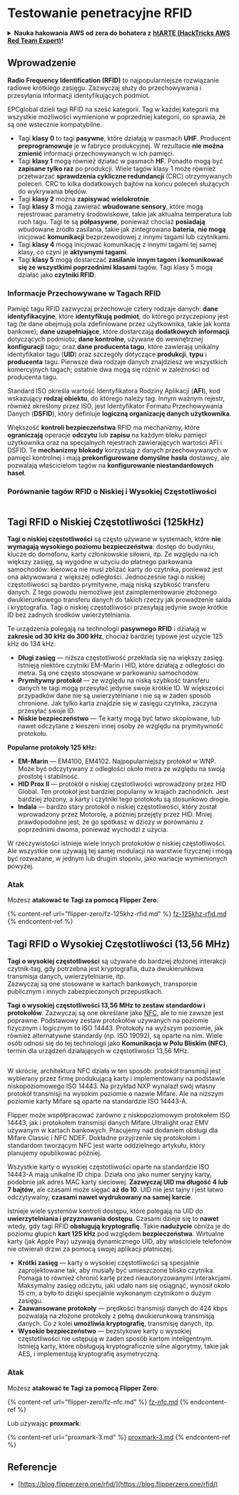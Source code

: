 # Testowanie penetracyjne RFID

<details>

<summary><strong>Nauka hakowania AWS od zera do bohatera z</strong> <a href="https://training.hacktricks.xyz/courses/arte"><strong>htARTE (HackTricks AWS Red Team Expert)</strong></a><strong>!</strong></summary>

* Czy pracujesz w **firmie z branży cyberbezpieczeństwa**? Chcesz zobaczyć, jak Twoja **firma jest reklamowana na HackTricks**? lub chcesz mieć dostęp do **najnowszej wersji PEASS lub pobrać HackTricks w formacie PDF**? Sprawdź [**PLANY SUBSKRYPCYJNE**](https://github.com/sponsors/carlospolop)!
* Odkryj [**Rodzinę PEASS**](https://opensea.io/collection/the-peass-family), naszą kolekcję ekskluzywnych [**NFT**](https://opensea.io/collection/the-peass-family)
* Zdobądź [**oficjalne gadżety PEASS & HackTricks**](https://peass.creator-spring.com)
* **Dołącz do** [**💬**](https://emojipedia.org/speech-balloon/) [**grupy Discord**](https://discord.gg/hRep4RUj7f) lub [**grupy telegramowej**](https://t.me/peass) lub **śledź** mnie na **Twitterze** 🐦[**@carlospolopm**](https://twitter.com/hacktricks\_live)**.**
* **Podziel się swoimi sztuczkami hakowania, przesyłając PR-y do** [**repozytorium hacktricks**](https://github.com/carlospolop/hacktricks) **i** [**repozytorium hacktricks-cloud**](https://github.com/carlospolop/hacktricks-cloud).

</details>

## Wprowadzenie

**Radio Frequency Identification (RFID)** to najpopularniejsze rozwiązanie radiowe krótkiego zasięgu. Zazwyczaj służy do przechowywania i przesyłania informacji identyfikujących podmiot.

EPCglobal dzieli tagi RFID na sześć kategorii. Tag w każdej kategorii ma wszystkie możliwości wymienione w poprzedniej kategorii, co sprawia, że są one wstecznie kompatybilne.

* Tagi **klasy 0** to tagi **pasywne**, które działają w pasmach **UHF**. Producent **preprogramowuje** je w fabryce produkcyjnej. W rezultacie **nie można zmienić** informacji przechowywanych w ich pamięci.
* Tagi **klasy 1** mogą również działać w pasmach **HF**. Ponadto mogą być **zapisane tylko raz** po produkcji. Wiele tagów klasy 1 może również przetwarzać **sprawdzenia cykliczne redundancji** (CRC) otrzymywanych poleceń. CRC to kilka dodatkowych bajtów na końcu poleceń służących do wykrywania błędów.
* Tagi **klasy 2** można **zapisywać wielokrotnie**.
* Tagi **klasy 3** mogą zawierać **wbudowane sensory**, które mogą rejestrować parametry środowiskowe, takie jak aktualna temperatura lub ruch tagu. Tagi te są **półpasywne**, ponieważ chociaż **posiadają** wbudowane źródło zasilania, takie jak zintegrowana **bateria**, **nie mogą** inicjować **komunikacji** bezprzewodowej z innymi tagami lub czytnikami.
* Tagi **klasy 4** mogą inicjować komunikację z innymi tagami tej samej klasy, co czyni je **aktywnymi tagami**.
* Tagi **klasy 5** mogą dostarczać **zasilanie innym tagom i komunikować się ze wszystkimi poprzednimi klasami** tagów. Tagi klasy 5 mogą działać jako **czytniki RFID**.

### Informacje Przechowywane w Tagach RFID

Pamięć tagu RFID zazwyczaj przechowuje cztery rodzaje danych: **dane identyfikacyjne**, które **identyfikują** **podmiot**, do którego przyczepiony jest tag (te dane obejmują pola zdefiniowane przez użytkownika, takie jak konta bankowe); **dane uzupełniające**, które dostarczają **dodatkowych** **informacji** dotyczących podmiotu; **dane kontrolne**, używane do wewnętrznej **konfiguracji** tagu; oraz **dane producenta tagu**, które zawierają unikalny identyfikator tagu (**UID**) oraz szczegóły dotyczące **produkcji**, **typu** i **producenta** tagu. Pierwsze dwa rodzaje danych znajdziesz we wszystkich komercyjnych tagach; ostatnie dwa mogą się różnić w zależności od producenta tagu.

Standard ISO określa wartość Identyfikatora Rodziny Aplikacji (**AFI**), kod wskazujący **rodzaj obiektu**, do którego należy tag. Innym ważnym rejestr, również określony przez ISO, jest Identyfikator Formatu Przechowywania Danych (**DSFID**), który definiuje **logiczną organizację danych użytkownika**.

Większość **kontroli bezpieczeństwa** RFID ma mechanizmy, które **ograniczają** operacje **odczytu** lub **zapisu** na każdym bloku pamięci użytkownika oraz na specjalnych rejestrach zawierających wartości AFI i DSFID. Te **mechanizmy blokady** korzystają z danych przechowywanych w pamięci kontrolnej i mają **prekonfigurowane domyślne hasła** dostawcy, ale pozwalają właścicielom tagów na **konfigurowanie niestandardowych haseł**.

### Porównanie tagów RFID o Niskiej i Wysokiej Częstotliwości

<figure><img src="../../.gitbook/assets/image (983).png" alt=""><figcaption></figcaption></figure>

## Tagi RFID o Niskiej Częstotliwości (125kHz)

**Tagi o niskiej częstotliwości** są często używane w systemach, które **nie wymagają wysokiego poziomu bezpieczeństwa**: dostęp do budynku, klucze do domofonu, karty członkowskie siłowni, itp. Ze względu na ich większy zasięg, są wygodne w użyciu do płatnego parkowania samochodów: kierowca nie musi zbliżać karty do czytnika, ponieważ jest ona aktywowana z większej odległości. Jednocześnie tagi o niskiej częstotliwości są bardzo prymitywne, mają niską szybkość transferu danych. Z tego powodu niemożliwe jest zaimplementowanie złożonego dwukierunkowego transferu danych do takich rzeczy jak prowadzenie salda i kryptografia. Tagi o niskiej częstotliwości przesyłają jedynie swoje krótkie ID bez żadnych środków uwierzytelniania.

Te urządzenia polegają na technologii **pasywnego** **RFID** i działają w **zakresie od 30 kHz do 300 kHz**, chociaż bardziej typowe jest użycie 125 kHz do 134 kHz:

* **Długi zasięg** — niższa częstotliwość przekłada się na większy zasięg. Istnieją niektóre czytniki EM-Marin i HID, które działają z odległości do metra. Są one często stosowane w parkowaniu samochodów.
* **Prymitywny protokół** — ze względu na niską szybkość transferu danych te tagi mogą przesyłać jedynie swoje krótkie ID. W większości przypadków dane nie są uwierzytelniane i nie są w żaden sposób chronione. Jak tylko karta znajdzie się w zasięgu czytnika, zaczyna przesyłać swoje ID.
* **Niskie bezpieczeństwo** — Te karty mogą być łatwo skopiowane, lub nawet odczytane z kieszeni innej osoby ze względu na prymitywność protokołu.

**Popularne protokoły 125 kHz:**

* **EM-Marin** — EM4100, EM4102. Najpopularniejszy protokół w WNP. Może być odczytywany z odległości około metra ze względu na swoją prostotę i stabilność.
* **HID Prox II** — protokół o niskiej częstotliwości wprowadzony przez HID Global. Ten protokół jest bardziej popularny w krajach zachodnich. Jest bardziej złożony, a karty i czytniki tego protokołu są stosunkowo drogie.
* **Indala** — bardzo stary protokół o niskiej częstotliwości, który został wprowadzony przez Motorolę, a później przejęty przez HID. Mniej prawdopodobne jest, że go spotkasz w dziczy w porównaniu z poprzednimi dwoma, ponieważ wychodzi z użycia.

W rzeczywistości istnieje wiele innych protokołów o niskiej częstotliwości. Ale wszystkie one używają tej samej modulacji na warstwie fizycznej i mogą być rozważane, w jednym lub drugim stopniu, jako wariacje wymienionych powyżej.

### Atak

Możesz **atakować te Tagi za pomocą Flipper Zero**:

{% content-ref url="flipper-zero/fz-125khz-rfid.md" %}
[fz-125khz-rfid.md](flipper-zero/fz-125khz-rfid.md)
{% endcontent-ref %}
## Tagi RFID o Wysokiej Częstotliwości (13,56 MHz)

**Tagi o wysokiej częstotliwości** są używane do bardziej złożonej interakcji czytnik-tag, gdy potrzebna jest kryptografia, duża dwukierunkowa transmisja danych, uwierzytelnianie, itp.\
Zazwyczaj są one stosowane w kartach bankowych, transporcie publicznym i innych zabezpieczonych przepustkach.

**Tagi o wysokiej częstotliwości 13,56 MHz to zestaw standardów i protokołów**. Zazwyczaj są one określane jako [NFC](https://nfc-forum.org/what-is-nfc/about-the-technology/), ale to nie zawsze jest poprawne. Podstawowy zestaw protokołów używanych na poziomie fizycznym i logicznym to ISO 14443. Protokoły na wyższym poziomie, jak również alternatywne standardy (np. ISO 19092), są oparte na nim. Wiele osób odnosi się do tej technologii jako **Komunikacja w Polu Bliskim (NFC)**, termin dla urządzeń działających w częstotliwości 13,56 MHz.

<figure><img src="../../.gitbook/assets/image (930).png" alt=""><figcaption></figcaption></figure>

W skrócie, architektura NFC działa w ten sposób: protokół transmisji jest wybierany przez firmę produkującą karty i implementowany na podstawie niskopoziomowego ISO 14443. Na przykład NXP wynalazł swój własny protokół transmisji na wysokim poziomie o nazwie Mifare. Ale na niższym poziomie karty Mifare są oparte na standardzie ISO 14443-A.

Flipper może współpracować zarówno z niskopoziomowym protokołem ISO 14443, jak i protokołem transmisji danych Mifare Ultralight oraz EMV używanym w kartach bankowych. Pracujemy nad dodaniem obsługi dla Mifare Classic i NFC NDEF. Dokładne przyjrzenie się protokołom i standardom tworzącym NFC jest warte oddzielnego artykułu, który planujemy opublikować później.

Wszystkie karty o wysokiej częstotliwości oparte na standardzie ISO 14443-A mają unikalne ID chipa. Działa ono jako numer seryjny karty, podobnie jak adres MAC karty sieciowej. **Zazwyczaj UID ma długość 4 lub 7 bajtów**, ale czasami może sięgać **aż do 10**. UID nie jest tajny i jest łatwo odczytywalny, **czasami nawet wydrukowany na samej karcie**.

Istnieje wiele systemów kontroli dostępu, które polegają na UID do **uwierzytelniania i przyznawania dostępu**. Czasami dzieje się to **nawet** wtedy, gdy tagi RFID **obsługują kryptografię**. Takie **nadużycie** obniża je do poziomu głupich **kart 125 kHz** pod względem **bezpieczeństwa**. Wirtualne karty (jak Apple Pay) używają dynamicznego UID, aby właściciele telefonów nie otwierali drzwi za pomocą swojej aplikacji płatniczej.

* **Krótki zasięg** — karty o wysokiej częstotliwości są specjalnie zaprojektowane tak, aby musiały być umieszczone blisko czytnika. Pomaga to również chronić kartę przed nieautoryzowanymi interakcjami. Maksymalny zasięg odczytu, jaki udało nam się osiągnąć, wynosił około 15 cm, a było to dzięki specjalnie wykonanym czytnikom o dużym zasięgu.
* **Zaawansowane protokoły** — prędkości transmisji danych do 424 kbps pozwalają na złożone protokoły z pełną dwukierunkową transmisją danych. Co z kolei **umożliwia kryptografię**, transmisję danych, itp.
* **Wysokie bezpieczeństwo** — bezstykowe karty o wysokiej częstotliwości nie ustępują w żaden sposób kartom inteligentnym. Istnieją karty, które obsługują kryptograficznie silne algorytmy, takie jak AES, i implementują kryptografię asymetryczną.

### Atak

Możesz **atakować te Tagi za pomocą Flipper Zero**:

{% content-ref url="flipper-zero/fz-nfc.md" %}
[fz-nfc.md](flipper-zero/fz-nfc.md)
{% endcontent-ref %}

Lub używając **proxmark**:

{% content-ref url="proxmark-3.md" %}
[proxmark-3.md](proxmark-3.md)
{% endcontent-ref %}

## Referencje

* [https://blog.flipperzero.one/rfid/](https://blog.flipperzero.one/rfid/)
